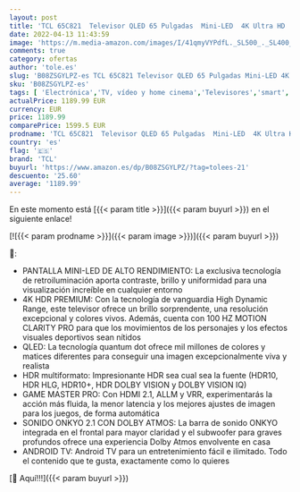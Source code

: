```yaml
---
layout: post
title: 'TCL 65C821  Televisor QLED 65 Pulgadas  Mini-LED  4K Ultra HD  Android Smart TV  Dolby Vision IQ  Dolby Atmos  Sistema Audio Onkyo  Motion Clarity PRO  Google Assistant Integrado  Compatible con Alexa'
date: 2022-04-13 11:43:59
image: 'https://m.media-amazon.com/images/I/41qmyVYPdfL._SL500_._SL400_.jpg'
comments: true
category: ofertas
author: 'tole.es'
slug: 'B08ZSGYLPZ-es TCL 65C821 Televisor QLED 65 Pulgadas Mini-LED 4K Ultra HD...'
sku: 'B08ZSGYLPZ-es'
tags: [ 'Electrónica','TV, vídeo y home cinema','Televisores','smart','tcl','televisor','tv','🇪🇸', ]
actualPrice: 1189.99 EUR
currency: EUR
price: 1189.99
comparePrice: 1599.5 EUR
prodname: 'TCL 65C821  Televisor QLED 65 Pulgadas  Mini-LED  4K Ultra HD  Android Smart TV  Dolby Vision IQ  Dolby Atmos  Sistema Audio Onkyo  Motion Clarity PRO  Google Assistant Integrado  Compatible con Alexa'
country: 'es'
flag: '🇪🇸'
brand: 'TCL'
buyurl: 'https://www.amazon.es/dp/B08ZSGYLPZ/?tag=tolees-21'
descuento: '25.60'
average: '1189.99'
---
```


En este momento está [{{< param title >}}]({{< param buyurl >}}) en el siguiente enlace!

[![{{< param prodname >}}]({{< param image >}})]({{< param buyurl >}})

🔎:

- PANTALLA MINI-LED DE ALTO RENDIMIENTO: La exclusiva tecnología de retroiluminación aporta contraste, brillo y uniformidad para una visualización increíble en cualquier entorno
- 4K HDR PREMIUM: Con la tecnología de vanguardia High Dynamic Range, este televisor ofrece un brillo sorprendente, una resolución excepcional y colores vivos. Además, cuenta con 100 HZ MOTION CLARITY PRO para que los movimientos de los personajes y los efectos visuales deportivos sean nítidos
- QLED: La tecnología quantum dot ofrece mil millones de colores y matices diferentes para conseguir una imagen excepcionalmente viva y realista
- HDR multiformato: Impresionante HDR sea cual sea la fuente (HDR10, HDR HLG, HDR10+, HDR DOLBY VISION y DOLBY VISION IQ)
- GAME MASTER PRO: Con HDMI 2.1, ALLM y VRR, experimentarás la acción más fluida, la menor latencia y los mejores ajustes de imagen para los juegos, de forma automática
- SONIDO ONKYO 2.1 CON DOLBY ATMOS: La barra de sonido ONKYO integrada en el frontal para mayor claridad y el subwoofer para graves profundos ofrece una experiencia Dolby Atmos envolvente en casa
- ANDROID TV: Android TV para un entretenimiento fácil e ilimitado. Todo el contenido que te gusta, exactamente como lo quieres

[🛒 Aquí!!!]({{< param buyurl >}})

